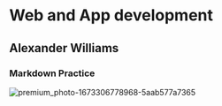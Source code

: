 # Web and App development
## Alexander Williams
### Markdown Practice
![premium_photo-1673306778968-5aab577a7365](https://github.com/user-attachments/assets/8000097a-da2b-481a-b3a7-c16358435c5d)

